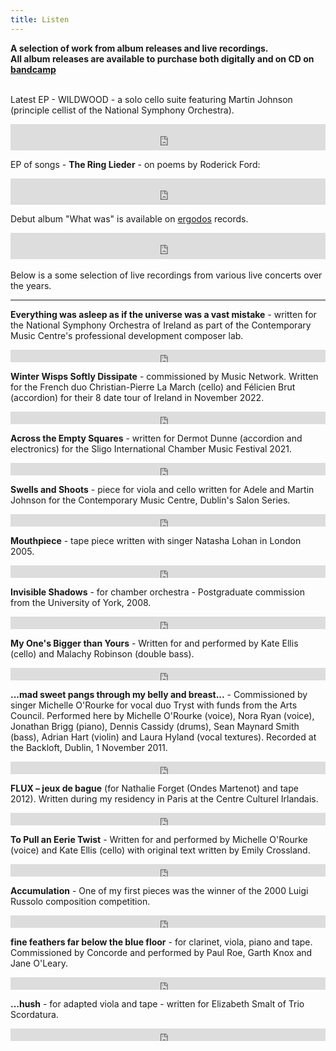 ```yaml
---
title: Listen
---
```

**A selection of work from album releases and live recordings. <br>
All album releases are available to purchase both digitally and on CD on [bandcamp](https://judithring.bandcamp.com)**
<br>
<br>

Latest EP - WILDWOOD - a solo cello suite featuring Martin Johnson (principle cellist of the National Symphony Orchestra). 
<iframe style="border: 0; width: 100%; height: 42px;" src="https://bandcamp.com/EmbeddedPlayer/album=1916284181/size=small/bgcol=ffffff/linkcol=63b2cc/transparent=true/" seamless><a href="https://judithring.bandcamp.com/album/wildwood">WILDWOOD by Judith Ring</a></iframe>

EP of songs - **The Ring Lieder** - on poems by Roderick Ford:
<iframe style="border: 0; width: 100%; height: 42px;" src="https://bandcamp.com/EmbeddedPlayer/album=1050878833/size=small/bgcol=ffffff/linkcol=63b2cc/transparent=true/" seamless><a href="https://judithring.bandcamp.com/album/the-ring-lieder">The Ring Lieder by Judith Ring</a></iframe>

Debut album "What was" is available on [ergodos](https://ergodos.bandcamp.com/album/what-was) records. 
<iframe style="border: 0; width: 100%; height: 42px;" src="https://bandcamp.com/EmbeddedPlayer/album=2982182553/size=small/bgcol=ffffff/linkcol=63b2cc/transparent=true/" seamless><a href="https://ergodos.bandcamp.com/album/what-was">What was by Judith Ring</a></iframe>

<br>
<br>
Below is a some selection of live recordings from various live concerts over the years. 
<hr>

**Everything was asleep as if the universe was a vast mistake** - written for the National Symphony Orchestra of Ireland as part of the Contemporary Music Centre's professional development composer lab.
<iframe width="100%" height="20" scrolling="no" frameborder="no" allow="autoplay" src="https://w.soundcloud.com/player/?url=https%3A//api.soundcloud.com/tracks/1431570991&amp;color=ff5500&amp;inverse=false&amp;auto_play=false&amp;show_user=true"></iframe>

**Winter Wisps Softly Dissipate** - commissioned by Music Network. Written for the French duo Christian-Pierre La March (cello) and Félicien Brut (accordion) for their 8 date tour of Ireland in November 2022.
<iframe width="100%" height="20" scrolling="no" frameborder="no" src="https://w.soundcloud.com/player/?url=https%3A//api.soundcloud.com/tracks/1431559438&amp;color=ff5500&amp;inverse=false&amp;auto_play=false&amp;show_user=true"></iframe>

**Across the Empty Squares** - written for Dermot Dunne (accordion and electronics) for the Sligo International Chamber Music Festival 2021.
<iframe width="100%" height="20" scrolling="no" frameborder="no" allow="autoplay" src="https://w.soundcloud.com/player/?url=https%3A//api.soundcloud.com/tracks/1045219996&amp;color=ff5500&amp;inverse=false&amp;auto_play=false&amp;show_user=true"></iframe>

**Swells and Shoots** - piece for viola and cello written for Adele and Martin Johnson for the Contemporary Music Centre, Dublin's Salon Series.
<iframe width="100%" height="20" scrolling="no" frameborder="no" src="https://w.soundcloud.com/player/?url=https%3A//api.soundcloud.com/tracks/317401558&amp;color=ff5500&amp;inverse=false&amp;auto_play=false&amp;show_user=true"></iframe>

**Mouthpiece** - tape piece written with singer Natasha Lohan in London 2005.
<iframe width="100%" height="20" scrolling="no" frameborder="no" src="https://w.soundcloud.com/player/?url=https%3A//api.soundcloud.com/tracks/3889171&amp;color=ff5500&amp;inverse=false&amp;auto_play=false&amp;show_user=true"></iframe>

**Invisible Shadows** - for chamber orchestra - Postgraduate commission from the University of York, 2008.
<iframe width="100%" height="20" scrolling="no" frameborder="no" src="https://w.soundcloud.com/player/?url=https%3A//api.soundcloud.com/tracks/3886105&amp;color=ff5500&amp;inverse=false&amp;auto_play=false&amp;show_user=true"></iframe>

**My One's Bigger than Yours** - Written for and performed by Kate Ellis (cello) and Malachy Robinson (double bass).
<iframe width="100%" height="20" scrolling="no" frameborder="no" src="https://w.soundcloud.com/player/?url=https%3A//api.soundcloud.com/tracks/18513318&amp;color=ff5500&amp;inverse=false&amp;auto_play=false&amp;show_user=true"></iframe>

**...mad sweet pangs through my belly and breast...** - Commissioned by singer Michelle O'Rourke for vocal duo Tryst with funds from the Arts Council. Performed here by Michelle O'Rourke (voice), Nora Ryan (voice), Jonathan Brigg (piano), Dennis Cassidy (drums), Sean Maynard Smith (bass), Adrian Hart (violin) and Laura Hyland (vocal textures). Recorded at the Backloft, Dublin, 1 November 2011. 
<iframe width="100%" height="20" scrolling="no" frameborder="no" src="https://w.soundcloud.com/player/?url=https%3A//api.soundcloud.com/tracks/27741037&amp;color=ff5500&amp;inverse=false&amp;auto_play=false&amp;show_user=true"></iframe>

**FLUX – jeux de bague** (for Nathalie Forget (Ondes Martenot) and tape 2012). Written during my residency in Paris at the Centre Culturel Irlandais.
<iframe width="100%" height="20" scrolling="no" frameborder="no" src="https://w.soundcloud.com/player/?url=https%3A//api.soundcloud.com/tracks/46465532&amp;color=ff5500&amp;inverse=false&amp;auto_play=false&amp;show_user=true"></iframe>

**To Pull an Eerie Twist** - Written for and performed by Michelle O'Rourke (voice) and Kate Ellis (cello) with original text written by Emily Crossland.
<iframe width="100%" height="20" scrolling="no" frameborder="no" src="https://w.soundcloud.com/player/?url=https%3A//api.soundcloud.com/tracks/18513317&amp;color=ff5500&amp;inverse=false&amp;auto_play=false&amp;show_user=true"></iframe>

**Accumulation** - One of my first pieces was the winner of the 2000 Luigi Russolo composition competition. 
<iframe width="100%" height="20" scrolling="no" frameborder="no" src="https://w.soundcloud.com/player/?url=https%3A//api.soundcloud.com/tracks/3891674&amp;color=ff5500&amp;inverse=false&amp;auto_play=false&amp;show_user=true"></iframe>

**fine feathers far below the blue floor** - for clarinet, viola, piano and tape. Commissioned by Concorde and performed by Paul Roe, Garth Knox and Jane O'Leary.
<iframe width="100%" height="20" scrolling="no" frameborder="no" src="https://w.soundcloud.com/player/?url=https%3A//api.soundcloud.com/tracks/22804108&amp;color=ff5500&amp;inverse=false&amp;auto_play=false&amp;show_user=true"></iframe>

**...hush** - for adapted viola and tape - written for Elizabeth Smalt of Trio Scordatura.
<iframe width="100%" height="20" scrolling="no" frameborder="no" src="https://w.soundcloud.com/player/?url=https%3A//api.soundcloud.com/tracks/3887520&amp;color=ff5500&amp;inverse=false&amp;auto_play=false&amp;show_user=true"></iframe>
